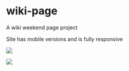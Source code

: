 # wiki-page
 A wiki weekend page project

Site has mobile versions and is fully responsive


![](mobdemo.gif)

![](Korepediademo.gif)

